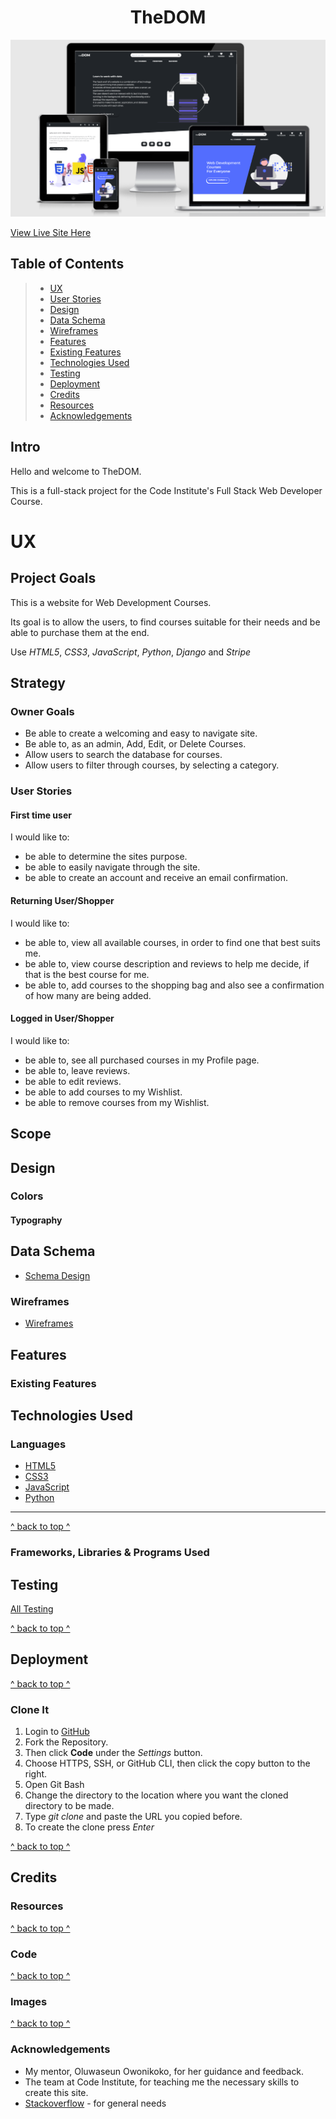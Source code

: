 <h1 align="center">TheDOM</h1>

![Responsive](/docs/images/responsive1.png)

[View Live Site Here](https://steff880-the-dom.herokuapp.com/)

## Table of Contents

> - [UX](#ux)
> - [User Stories](#user-stories)
> - [Design](#design)
> - [Data Schema](#data-schema)
> - [Wireframes](#wireframes)
> - [Features](#features)
> - [Existing Features](#existing-features)
> - [Technologies Used](#technologies-used)
> - [Testing](#testing)
> - [Deployment](#deployment)
> - [Credits](#credits)
> - [Resources](#resources)
> - [Acknowledgements](#acknowledgements)

## Intro
Hello and welcome to TheDOM.

This is a full-stack project for the Code Institute's Full Stack Web Developer Course.


# UX 
## Project Goals
This is a website for Web Development Courses.

Its goal is to allow the users, to find courses suitable for their needs and be able to purchase them at the end.

Use _HTML5_, _CSS3_, _JavaScript_, _Python_, _Django_ and _Stripe_

## Strategy
### Owner Goals
- Be able to create a welcoming and easy to navigate site.
- Be able to, as an admin, Add, Edit, or Delete Courses.
- Allow users to search the database for courses.
- Allow users to filter through courses, by selecting a category.
### User Stories

#### First time user
I would like to:
- be able to determine the sites purpose.
- be able to easily navigate through the site.
- be able to create an account and receive an email confirmation.

#### Returning User/Shopper
I would like to:
- be able to, view all available courses, in order to find one that best suits me.
- be able to, view course description and reviews to help me decide, if that is the best course for me.
- be able to, add courses to the shopping bag and also see a confirmation of how many are being added.

#### Logged in User/Shopper
I would like to:
- be able to, see all purchased courses in my Profile page.
- be able to, leave reviews.
- be able to edit reviews.
- be able to add courses to my Wishlist.
- be able to remove courses from my Wishlist.
## Scope


## Design

### Colors



#### Typography


## Data Schema

- [Schema Design](https://github.com/steff880/MS4-theDOM/tree/main/docs/Schema)


### Wireframes

- [Wireframes](https://github.com/steff880/MS4-theDOM/tree/main/docs/wireframes)


## Features



### Existing Features


## Technologies Used
### Languages
- [HTML5](https://en.wikipedia.org/wiki/HTML5)
- [CSS3](https://en.wikipedia.org/wiki/CSS)
- [JavaScript](https://en.wikipedia.org/wiki/JavaScript)
- [Python](https://en.wikipedia.org/wiki/Python_(programming_language))
---

[^ back to top ^](#table-of-contents)

### Frameworks, Libraries & Programs Used


## Testing

[All Testing](https://github.com/steff880/MS4-theDOM/blob/main/docs/TESTING.md)

[^ back to top ^](#table-of-contents)

## Deployment


[^ back to top ^](#table-of-contents)

### Clone It

1. Login to [GitHub](https://github.com/)
2. Fork the Repository.
3. Then click **Code** under the _Settings_ button.
4. Choose HTTPS, SSH, or GitHub CLI, then click the copy button to the right.
5. Open Git Bash
6. Change the directory to the location where you want the cloned directory to be made.
7. Type _git clone_ and paste the URL you copied before.
8. To create the clone press _Enter_

[^ back to top ^](#table-of-contents)

## Credits
### Resources


[^ back to top ^](#table-of-contents)

### Code


[^ back to top ^](#table-of-contents)

### Images


[^ back to top ^](#table-of-contents)

### Acknowledgements

-   My mentor, Oluwaseun Owonikoko, for her guidance and feedback.
-   The team at Code Institute, for teaching me the necessary skills to create this site.
-   [Stackoverflow](https://stackoverflow.com/) - for general needs


